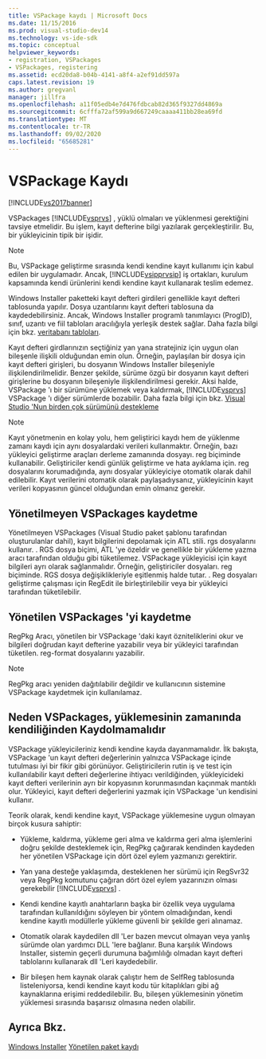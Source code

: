 ```yaml
---
title: VSPackage kaydı | Microsoft Docs
ms.date: 11/15/2016
ms.prod: visual-studio-dev14
ms.technology: vs-ide-sdk
ms.topic: conceptual
helpviewer_keywords:
- registration, VSPackages
- VSPackages, registering
ms.assetid: ecd20da8-b04b-4141-a8f4-a2ef91dd597a
caps.latest.revision: 19
ms.author: gregvanl
manager: jillfra
ms.openlocfilehash: a11f05edb4e7d476fdbcab82d365f9327dd4869a
ms.sourcegitcommit: 6cfffa72af599a9d667249caaaa411bb28ea69fd
ms.translationtype: MT
ms.contentlocale: tr-TR
ms.lasthandoff: 09/02/2020
ms.locfileid: "65685281"
---
```

# <a name="vspackage-registration"></a>VSPackage Kaydı
[!INCLUDE[vs2017banner](../../includes/vs2017banner.md)]

VSPackages [!INCLUDE[vsprvs](../../includes/vsprvs-md.md)] , yüklü olmaları ve yüklenmesi gerektiğini tavsiye etmelidir. Bu işlem, kayıt defterine bilgi yazılarak gerçekleştirilir. Bu, bir yükleyicinin tipik bir işidir.  
  
> [!NOTE]
> Bu, VSPackage geliştirme sırasında kendi kendine kayıt kullanımı için kabul edilen bir uygulamadır. Ancak, [!INCLUDE[vsipprvsip](../../includes/vsipprvsip-md.md)] iş ortakları, kurulum kapsamında kendi ürünlerini kendi kendine kayıt kullanarak teslim edemez.  
  
 Windows Installer paketteki kayıt defteri girdileri genellikle kayıt defteri tablosunda yapılır. Dosya uzantılarını kayıt defteri tablosuna da kaydedebilirsiniz. Ancak, Windows Installer programlı tanımlayıcı (ProgID), sınıf, uzantı ve fiil tabloları aracılığıyla yerleşik destek sağlar. Daha fazla bilgi için bkz. [veritabanı tabloları](https://msdn.microsoft.com/library/aa368259\(VS.85\).aspx).  
  
 Kayıt defteri girdlarınızın seçtiğiniz yan yana stratejiniz için uygun olan bileşenle ilişkili olduğundan emin olun. Örneğin, paylaşılan bir dosya için kayıt defteri girişleri, bu dosyanın Windows Installer bileşeniyle ilişkilendirilmelidir. Benzer şekilde, sürüme özgü bir dosyanın kayıt defteri girişlerine bu dosyanın bileşeniyle ilişkilendirilmesi gerekir. Aksi halde, VSPackage 'ı bir sürümüne yüklemek veya kaldırmak, [!INCLUDE[vsprvs](../../includes/vsprvs-md.md)] VSPackage 'ı diğer sürümlerde bozabilir. Daha fazla bilgi için bkz. [Visual Studio 'Nun birden çok sürümünü destekleme](../../extensibility/supporting-multiple-versions-of-visual-studio.md)  
  
> [!NOTE]
> Kayıt yönetmenin en kolay yolu, hem geliştirici kaydı hem de yüklenme zamanı kaydı için aynı dosyalardaki verileri kullanmaktır. Örneğin, bazı yükleyici geliştirme araçları derleme zamanında dosyayı. reg biçiminde kullanabilir. Geliştiriciler kendi günlük geliştirme ve hata ayıklama için. reg dosyalarını korumadığında, aynı dosyalar yükleyiciye otomatik olarak dahil edilebilir. Kayıt verilerini otomatik olarak paylaşadıysanız, yükleyicinin kayıt verileri kopyasının güncel olduğundan emin olmanız gerekir.  
  
## <a name="registering-unmanaged-vspackages"></a>Yönetilmeyen VSPackages kaydetme  
 Yönetilmeyen VSPackages (Visual Studio paket şablonu tarafından oluşturulanlar dahil), kayıt bilgilerini depolamak için ATL stili. rgs dosyalarını kullanır. . RGS dosya biçimi, ATL 'ye özeldir ve genellikle bir yükleme yazma aracı tarafından olduğu gibi tüketilemez. VSPackage yükleyicisi için kayıt bilgileri ayrı olarak sağlanmalıdır. Örneğin, geliştiriciler dosyaları. reg biçiminde. RGS dosya değişiklikleriyle eşitlenmiş halde tutar. . Reg dosyaları geliştirme çalışması için RegEdit ile birleştirilebilir veya bir yükleyici tarafından tüketilebilir.  
  
## <a name="registering-managed-vspackages"></a>Yönetilen VSPackages 'yi kaydetme  
 RegPkg Aracı, yönetilen bir VSPackage 'daki kayıt özniteliklerini okur ve bilgileri doğrudan kayıt defterine yazabilir veya bir yükleyici tarafından tüketilen. reg-format dosyalarını yazabilir.  
  
> [!NOTE]
> RegPkg aracı yeniden dağıtılabilir değildir ve kullanıcının sistemine VSPackage kaydetmek için kullanılamaz.  
  
## <a name="why-vspackages-should-not-self-register-at-install-time"></a>Neden VSPackages, yüklemesinin zamanında kendiliğinden Kaydolmamalıdır  
 VSPackage yükleyicileriniz kendi kendine kayda dayanmamalıdır. İlk bakışta, VSPackage 'un kayıt defteri değerlerinin yalnızca VSPackage içinde tutulması iyi bir fikir gibi görünüyor. Geliştiricilerin rutin iş ve test için kullanılabilir kayıt defteri değerlerine ihtiyacı verildiğinden, yükleyicideki kayıt defteri verilerinin ayrı bir kopyasının korunmasından kaçınmak mantıklı olur. Yükleyici, kayıt defteri değerlerini yazmak için VSPackage 'un kendisini kullanır.  
  
 Teorik olarak, kendi kendine kayıt, VSPackage yüklemesine uygun olmayan birçok kusura sahiptir:  
  
- Yükleme, kaldırma, yükleme geri alma ve kaldırma geri alma işlemlerini doğru şekilde desteklemek için, RegPkg çağırarak kendinden kaydeden her yönetilen VSPackage için dört özel eylem yazmanızı gerektirir.  
  
- Yan yana desteğe yaklaşımda, desteklenen her sürümü için RegSvr32 veya RegPkg komutunu çağıran dört özel eylem yazarınızın olması gerekebilir [!INCLUDE[vsprvs](../../includes/vsprvs-md.md)] .  
  
- Kendi kendine kayıtlı anahtarların başka bir özellik veya uygulama tarafından kullanıldığını söyleyen bir yöntem olmadığından, kendi kendine kayıtlı modüllerle yükleme güvenli bir şekilde geri alınamaz.  
  
- Otomatik olarak kaydedilen dll 'Ler bazen mevcut olmayan veya yanlış sürümde olan yardımcı DLL 'lere bağlanır. Buna karşılık Windows Installer, sistemin geçerli durumuna bağımlılığı olmadan kayıt defteri tablolarını kullanarak dll 'Leri kaydedebilir.  
  
- Bir bileşen hem kaynak olarak çalıştır hem de SelfReg tablosunda listeleniyorsa, kendi kendine kayıt kodu tür kitaplıkları gibi ağ kaynaklarına erişimi reddedilebilir. Bu, bileşen yüklemesinin yönetim yüklemesi sırasında başarısız olmasına neden olabilir.  
  
## <a name="see-also"></a>Ayrıca Bkz.  
 [Windows Installer](https://msdn.microsoft.com/library/cc185688\(VS.85\).aspx)   
 [Yönetilen paket kaydı](https://msdn.microsoft.com/f69e0ea3-6a92-4639-8ca9-4c9c210e58a1)
